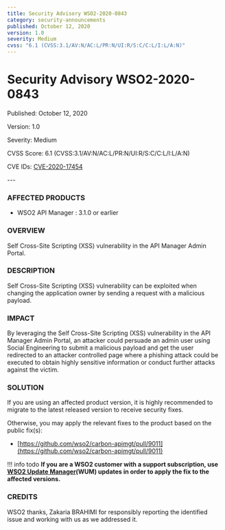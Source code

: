 ```yaml
---
title: Security Advisory WSO2-2020-0843
category: security-announcements
published: October 12, 2020
version: 1.0
severity: Medium
cvss: "6.1 (CVSS:3.1/AV:N/AC:L/PR:N/UI:R/S:C/C:L/I:L/A:N)"
---
```


# Security Advisory WSO2-2020-0843

<p class="doc-info">Published: October 12, 2020</p>
<p class="doc-info">Version: 1.0</p>
<p class="doc-info">Severity: Medium</p>
<p class="doc-info">CVSS Score: 6.1 (CVSS:3.1/AV:N/AC:L/PR:N/UI:R/S:C/C:L/I:L/A:N)</p>
<p class="doc-info">CVE IDs: <a href="https://www.cve.org/CVERecord?id=CVE-2020-17454">CVE-2020-17454</a></p>
---

### AFFECTED PRODUCTS
* WSO2 API Manager : 3.1.0 or earlier


### OVERVIEW
Self Cross-Site Scripting (XSS) vulnerability in the API Manager Admin Portal.


### DESCRIPTION
Self Cross-Site Scripting (XSS) vulnerability can be exploited when changing the application owner by sending a request with a malicious payload.


### IMPACT
By leveraging the Self Cross-Site Scripting (XSS) vulnerability in the API Manager Admin Portal, an attacker could persuade an admin user using Social Engineering to submit a malicious payload and get the user redirected to an attacker controlled page where a phishing attack could be executed to obtain highly sensitive information or conduct further attacks against the victim.


### SOLUTION
If you are using an affected product version, it is highly recommended to migrate to the latest released version to receive security fixes.

Otherwise, you may apply the relevant fixes to the product based on the public fix(s):

* [https://github.com/wso2/carbon-apimgt/pull/9011](https://github.com/wso2/carbon-apimgt/pull/9011)


!!! info todo
    **If you are a WSO2 customer with a support subscription, use [WSO2 Update Manager](https://wso2.com/updates/wum)(WUM) updates in order to apply the fix to the affected versions.**


### CREDITS
WSO2 thanks, Zakaria BRAHIMI for responsibly reporting the identified issue and working with us as we addressed it.
